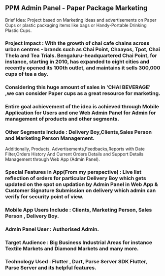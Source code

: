 ## PPM Admin Panel - Paper Package Marketing

Brief Idea:
Project based on Marketing ideas and advertisements on Paper Cups or plastic packaging items like  bags or Handy-Portable Drinking Plastic Cups. 
### Project Impact : With the growth of chai cafe chains across urban centres - brands such as Chai Point, Chaayos, Tpot, Chai Thela and Tea Trials. Bengaluru-headquartered Chai Point, for instance, starting in 2010, has expanded to eight cities and recently opened its 100th outlet, and maintains it sells 300,000 cups of tea a day.
### Considering this huge amount of sales in 'CHAI BEVERAGE' ,we can consider Paper cups as a great resource for marketing. 
### Entire goal achievement of the idea is achieved through Mobile Application for Users and one Web Admin Panel for Admin for management of products and other segments.
### Other Segments Include : Delivery Boy,Clients,Sales Person and Marketing Person Management.
Additionally, Products, Advertisements,Feedbacks,Reports with Date Filter,Orders History And Current Orders Details and Support Details Management through Web App (Admin Panel).
### Special Features in App(From my perspective) : Live list reflection of orders for particular Delivery Boy which gets updated on the spot on updation by Admin Panel in Web App & Customer Signature Submission on delivery which admin can verify for security point of view. 
### Mobile App Users Include : Clients, Marketing Person, Sales Person , Delivery Boy.
### Admin Panel User : Authorised Admin.
### Target Audience  : Big Business Industrial Areas for instance Textile Markets and Diamond Markets and many more.
### Technology Used : Flutter , Dart, Parse Server SDK Flutter, Parse Server and its helpful features.


